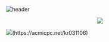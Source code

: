 
![header](https://capsule-render.vercel.app/api?type=wave&&color=0:7156b7,100:6fa8dc&height=200&text=Hi%,I'm%20Kyungrim&fontColor=ffffff&fontAlignY=45&fontSize=50)
<p align="center"> 
  <img src="https://github-readme-stats.vercel.app/api?username=yeekrim&show_icons=true"/></a>
</p>
  <img src="http://mazassumnida.wtf/api/generate_badge?boj=kr031106">(https://acmicpc.net/kr031106)
